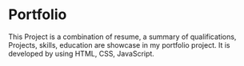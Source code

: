 # Portfolio
This Project is a combination of resume, a 
summary of qualifications, Projects, skills, education are 
showcase in my portfolio project. It is developed by using 
HTML, CSS, JavaScript.
